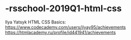 # -rsschool-2019Q1-html-css

Ilya Yatsyk
HTML CSS Basics: https://www.codecademy.com/users/ilyay95/achievements
                 https://htmlacademy.ru/profile/id441941/achievements
